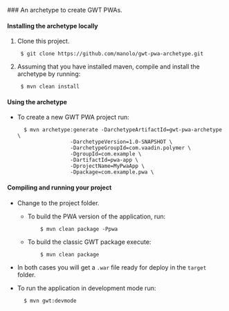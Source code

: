 

### An archetype to create GWT PWAs.

#### Installing the archetype locally

1. Clone this project.

        $ git clone https://github.com/manolo/gwt-pwa-archetype.git
 
2. Assuming that you have installed maven, compile and install the archetype by running:

        $ mvn clean install

#### Using the archetype

- To create a new GWT PWA project run:

        $ mvn archetype:generate -DarchetypeArtifactId=gwt-pwa-archetype \
                       -DarchetypeVersion=1.0-SNAPSHOT \
                       -DarchetypeGroupId=com.vaadin.polymer \
                       -DgroupId=com.example \
                       -DartifactId=pwa-app \
                       -DprojectName=MyPwaApp \
                       -Dpackage=com.example.pwa \
                       
#### Compiling and running your project         

- Change to the project folder.
  - To build the PWA version of the application, run:

            $ mvn clean package -Ppwa 

  - To build the classic GWT package execute:

            $ mvn clean package
            
-  In both cases you will get a `.war` file ready for deploy in the `target` folder.

- To run the application in development mode run:

        $ mvn gwt:devmode
